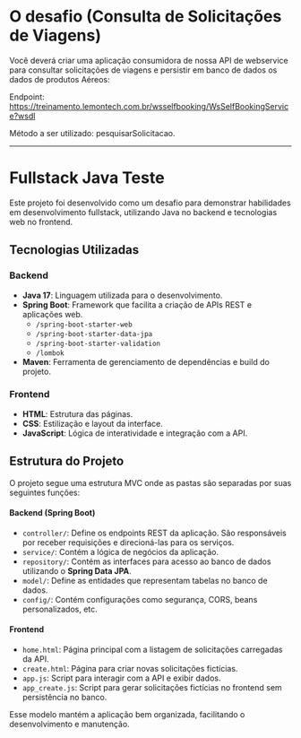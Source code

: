 # O desafio (Consulta de Solicitações de Viagens)

Você deverá criar uma aplicação consumidora de nossa API de webservice para consultar solicitações de viagens e persistir em banco de dados os dados de produtos Aéreos:

Endpoint: https://treinamento.lemontech.com.br/wsselfbooking/WsSelfBookingService?wsdl

Método a ser utilizado: pesquisarSolicitacao.
________________________________________________________________________________________________________________________________________________________________________________

# Fullstack Java Teste

Este projeto foi desenvolvido como um desafio para demonstrar habilidades em desenvolvimento fullstack, utilizando Java no backend e tecnologias web no frontend.

## Tecnologias Utilizadas

### Backend
- **Java 17**: Linguagem utilizada para o desenvolvimento.
- **Spring Boot**: Framework que facilita a criação de APIs REST e aplicações web.
  - `/spring-boot-starter-web`
  - `/spring-boot-starter-data-jpa`
  - `/spring-boot-starter-validation`
  - `/lombok`
- **Maven**: Ferramenta de gerenciamento de dependências e build do projeto.

### Frontend
- **HTML**: Estrutura das páginas.
- **CSS**: Estilização e layout da interface.
- **JavaScript**: Lógica de interatividade e integração com a API.

  
## Estrutura do Projeto

O projeto segue uma estrutura MVC onde as pastas são separadas por suas seguintes funções:

#### **Backend (Spring Boot)**
- `controller/`: Define os endpoints REST da aplicação. São responsáveis por receber requisições e direcioná-las para os serviços.
- `service/`: Contém a lógica de negócios da aplicação.
- `repository/`: Contém as interfaces para acesso ao banco de dados utilizando o **Spring Data JPA**.
- `model/`: Define as entidades que representam tabelas no banco de dados.
- `config/`: Contém configurações como segurança, CORS, beans personalizados, etc.

#### **Frontend**
- `home.html`: Página principal com a listagem de solicitações carregadas da API.
- `create.html`: Página para criar novas solicitações fictícias.
- `app.js`: Script para interagir com a API e exibir dados.
- `app_create.js`: Script para gerar solicitações fictícias no frontend sem persistência no banco.

Esse modelo mantém a aplicação bem organizada, facilitando o desenvolvimento e manutenção.

